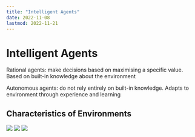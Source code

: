 ```yaml
---
title: "Intelligent Agents"
date: 2022-11-08
lastmod: 2022-11-21
---
```

# Intelligent Agents
Rational agents: make decisions based on maximising a specific value. Based on built-in knowledge about the environment

Autonomous agents: do not rely entirely on built-in knowledge. Adapts to environment through experience and learning

## Characteristics of Environments
![](https://i.imgur.com/kGW4HPb.png)
![](https://i.imgur.com/nDH87oy.png)
![](https://i.imgur.com/LLZWdPw.png)
